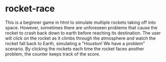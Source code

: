 # rocket-race
This is a beginner game in html to simulate multiple rockets taking off into space. However, sometimes there are unforeseen problems that cause the rocket to crash back down to earth before reaching its destination. The user will click on the rocket as it climbs through the atmosphere and watch the rocket fall back to Earth, simulating a "Houston! We have a problem" scenario. By clicking the rockets each time the rocket faces another problem, the counter keeps track of the score.  
